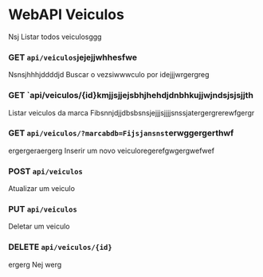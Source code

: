# WebAPI Veiculos
 Nsj
Listar todos veiculosggg
### GET `api/veiculos`jejejjwhhesfwe
Nsnsjhhhjddddjd
Buscar o vezsiwwwculo por idejjjwrgergreg
### GET `api/veiculos/{id}kmjjsjjejsbhjhehdjdnbhkujjwjndsjsjsjjth
Listar veiculos da marca Fibsnnjdjjdbsbsnsjejjjsjjjjsnssjatergergrerewfgergr
### GET `api/veiculos/?marcabdb=Fijsjansnst`erwggergerthwf
ergergeraergerg
Inserir um novo veiculoregerefgwgergwefwef
### POST `api/veiculos`

Atualizar um veiculo
### PUT `api/veiculos`

Deletar um veiculo
### DELETE `api/veiculos/{id}`
ergerg
Nej
werg

